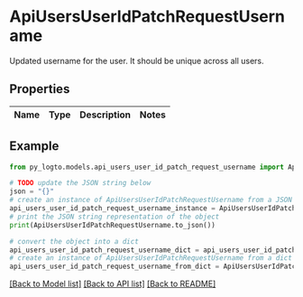 # ApiUsersUserIdPatchRequestUsername

Updated username for the user. It should be unique across all users.

## Properties

Name | Type | Description | Notes
------------ | ------------- | ------------- | -------------

## Example

```python
from py_logto.models.api_users_user_id_patch_request_username import ApiUsersUserIdPatchRequestUsername

# TODO update the JSON string below
json = "{}"
# create an instance of ApiUsersUserIdPatchRequestUsername from a JSON string
api_users_user_id_patch_request_username_instance = ApiUsersUserIdPatchRequestUsername.from_json(json)
# print the JSON string representation of the object
print(ApiUsersUserIdPatchRequestUsername.to_json())

# convert the object into a dict
api_users_user_id_patch_request_username_dict = api_users_user_id_patch_request_username_instance.to_dict()
# create an instance of ApiUsersUserIdPatchRequestUsername from a dict
api_users_user_id_patch_request_username_from_dict = ApiUsersUserIdPatchRequestUsername.from_dict(api_users_user_id_patch_request_username_dict)
```
[[Back to Model list]](../README.md#documentation-for-models) [[Back to API list]](../README.md#documentation-for-api-endpoints) [[Back to README]](../README.md)


